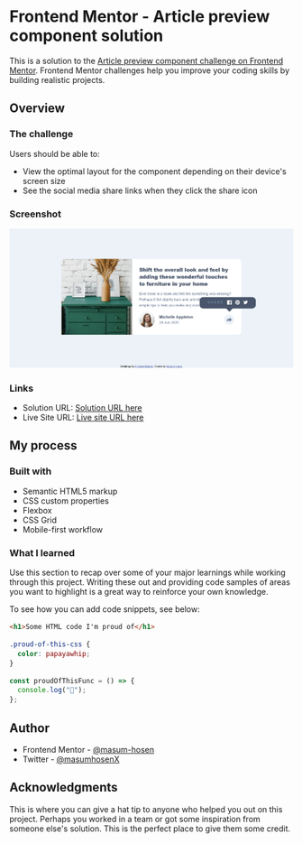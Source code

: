 # Frontend Mentor - Article preview component solution

This is a solution to the [Article preview component challenge on Frontend Mentor](https://www.frontendmentor.io/challenges/article-preview-component-dYBN_pYFT). Frontend Mentor challenges help you improve your coding skills by building realistic projects.

## Overview

### The challenge

Users should be able to:

- View the optimal layout for the component depending on their device's screen size
- See the social media share links when they click the share icon

### Screenshot

![](./design/img/Screenshot%202025-05-21%20at%2008-59-18%20Frontend%20Mentor%20Article%20preview%20component.png)

### Links

- Solution URL: [Solution URL here](https://github.com/masum-hosen/Frontend-Mentor---Article-preview-component-solution)
- Live Site URL: [Live site URL here](https://stalwart-alpaca-e90a5f.netlify.app/)

## My process

### Built with

- Semantic HTML5 markup
- CSS custom properties
- Flexbox
- CSS Grid
- Mobile-first workflow

### What I learned

Use this section to recap over some of your major learnings while working through this project. Writing these out and providing code samples of areas you want to highlight is a great way to reinforce your own knowledge.

To see how you can add code snippets, see below:

```html
<h1>Some HTML code I'm proud of</h1>
```

```css
.proud-of-this-css {
  color: papayawhip;
}
```

```js
const proudOfThisFunc = () => {
  console.log("🎉");
};
```

## Author

- Frontend Mentor - [@masum-hosen](https://www.frontendmentor.io/profile/masum-hosen)
- Twitter - [@masumhosenX](https://x.com/masumhosenX)

## Acknowledgments

This is where you can give a hat tip to anyone who helped you out on this project. Perhaps you worked in a team or got some inspiration from someone else's solution. This is the perfect place to give them some credit.
